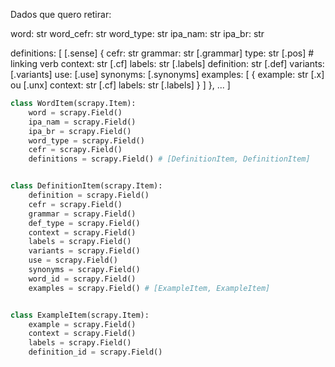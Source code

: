 


Dados que quero retirar:

word: str
word_cefr: str
word_type: str
ipa_nam: str
ipa_br: str

definitions: [ [.sense]
  {
    cefr: str
    grammar: str [.grammar]
    type: str [.pos]  # linking verb
    context: str [.cf]
    labels: str [.labels]
    definition: str [.def]
    variants: [.variants]
    use: [.use]
    synonyms: [.synonyms]
    examples: [
      {
        example: str [.x] ou [.unx]
        context: str [.cf]
        labels: str [.labels]
      }
    ]
  },
  ...
] 
```python
class WordItem(scrapy.Item):  
    word = scrapy.Field()
    ipa_nam = scrapy.Field()
    ipa_br = scrapy.Field()
    word_type = scrapy.Field()
    cefr = scrapy.Field()
    definitions = scrapy.Field() # [DefinitionItem, DefinitionItem]


class DefinitionItem(scrapy.Item):
    definition = scrapy.Field()
    cefr = scrapy.Field()
    grammar = scrapy.Field()
    def_type = scrapy.Field()
    context = scrapy.Field()
    labels = scrapy.Field()
    variants = scrapy.Field()
    use = scrapy.Field()
    synonyms = scrapy.Field()
    word_id = scrapy.Field()
    examples = scrapy.Field() # [ExampleItem, ExampleItem]


class ExampleItem(scrapy.Item):
    example = scrapy.Field()
    context = scrapy.Field()
    labels = scrapy.Field()
    definition_id = scrapy.Field()

```